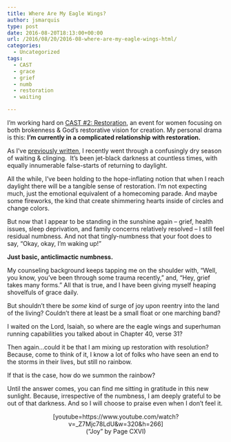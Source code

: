 ```yaml
---
title: Where Are My Eagle Wings?
author: jsmarquis
type: post
date: 2016-08-20T18:13:00+00:00
url: /2016/08/20/2016-08-where-are-my-eagle-wings-html/
categories:
  - Uncategorized
tags:
  - CAST
  - grace
  - grief
  - numb
  - restoration
  - waiting

---
```

I&#8217;m working hard on <a href="http://milkweedministries.com/#events" target="_blank">CAST #2: Restoration</a>, an event for women focusing on both brokenness & God&#8217;s restorative vision for creation. My personal drama is this: **I&#8217;m currently in a complicated relationship with restoration.&nbsp;**

As I&#8217;ve <a href="/cottonwoodblessings/2016/05/of-obstacles-and-birdsongs.html" target="_blank">previously written</a>, I recently went through a confusingly dry season of waiting & clinging.&nbsp; It&#8217;s been jet-black darkness at countless times, with equally innumerable false-starts of returning to daylight.

All the while, I&#8217;ve been holding to the hope-inflating notion that when I reach daylight there will be a tangible sense of restoration. I&#8217;m not expecting much, just the emotional equivalent of a homecoming parade. And maybe some fireworks, the kind that create shimmering hearts inside of circles and change colors. 

But now that I appear to be standing in the sunshine again &#8211; grief, health issues, sleep deprivation, and family concerns relatively resolved &#8211; I still feel residual numbness. And not that tingly-numbness that your foot does to say, &#8220;Okay, okay, I&#8217;m waking up!&#8221;

**Just basic, anticlimactic numbness.&nbsp;**

My counseling background keeps tapping me on the shoulder with, &#8220;Well, you know, you&#8217;ve been through some trauma recently,&#8221; and, &#8220;Hey, grief takes many forms.&#8221; All that is true, and I have been giving myself heaping shovelfuls of grace daily.

But shouldn&#8217;t there be _some_ kind of surge of joy upon reentry into the land of the living? Couldn&#8217;t there at least be a small float or one marching band?

I waited on the Lord, Isaiah, so where are the eagle wings and superhuman running capabilities you talked about in Chapter 40, verse 31? 

Then again&#8230;could it be that I am mixing up restoration with resolution? Because, come to think of it, I know a lot of folks who have seen an end to the storms in their lives, but still no rainbow.

If that is the case, how do we summon the rainbow?

Until the answer comes, you can find me sitting in gratitude in this new sunlight. Because, irrespective of the numbness, I am deeply grateful to be out of that darkness. And so I will choose to praise even when I don&#8217;t feel it.

<div class="separator" style="clear:both;text-align:center;">
  [youtube=https://www.youtube.com/watch?v=_Z7Mjc78LdU&w=320&h=266]
</div>

<div style="text-align:center;">
  (&#8220;Joy&#8221; by Page CXVI)
</div>